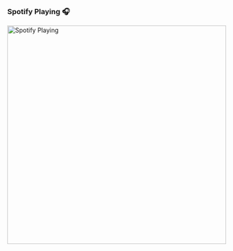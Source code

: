 ### Spotify Playing 🎧
[<img src="https://novatorem-three-olive.vercel.app/api/spotify" alt="Spotify Playing" width="500" />](https://open.spotify.com/user/Ayamarusa)

